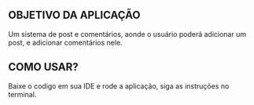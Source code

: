 ## OBJETIVO DA APLICAÇÃO
Um sistema de post e comentários, aonde o usuário poderá adicionar um post, e adicionar comentários nele.

## COMO USAR?

Baixe o codigo em sua IDE e rode a aplicação, siga as instruções no terminal.

